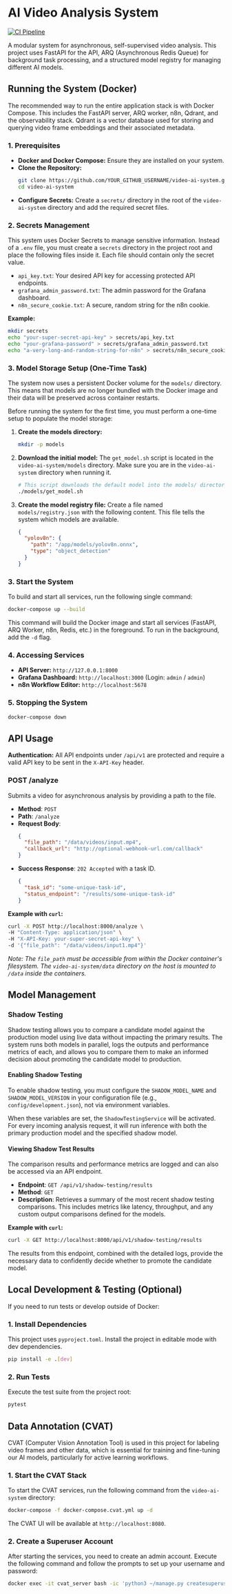 # AI Video Analysis System

[![CI Pipeline](https://github.com/YOUR_GITHUB_USERNAME/video-ai-system/actions/workflows/ci.yml/badge.svg)](https://github.com/YOUR_GITHUB_USERNAME/video-ai-system/actions/workflows/ci.yml)

A modular system for asynchronous, self-supervised video analysis. This project uses FastAPI for the API, ARQ (Asynchronous Redis Queue) for background task processing, and a structured model registry for managing different AI models.

## Running the System (Docker)

The recommended way to run the entire application stack is with Docker Compose. This includes the FastAPI server, ARQ worker, n8n, Qdrant, and the observability stack. Qdrant is a vector database used for storing and querying video frame embeddings and their associated metadata.

### 1. Prerequisites

- **Docker and Docker Compose:** Ensure they are installed on your system.
- **Clone the Repository:**
  ```bash
  git clone https://github.com/YOUR_GITHUB_USERNAME/video-ai-system.git
  cd video-ai-system
  ```
- **Configure Secrets:** Create a `secrets/` directory in the root of the `video-ai-system` directory and add the required secret files.

### 2. Secrets Management

This system uses Docker Secrets to manage sensitive information. Instead of a `.env` file, you must create a `secrets` directory in the project root and place the following files inside it. Each file should contain only the secret value.

- `api_key.txt`: Your desired API key for accessing protected API endpoints.
- `grafana_admin_password.txt`: The admin password for the Grafana dashboard.
- `n8n_secure_cookie.txt`: A secure, random string for the n8n cookie.

**Example:**

```bash
mkdir secrets
echo "your-super-secret-api-key" > secrets/api_key.txt
echo "your-grafana-password" > secrets/grafana_admin_password.txt
echo "a-very-long-and-random-string-for-n8n" > secrets/n8n_secure_cookie.txt
```

### 3. Model Storage Setup (One-Time Task)

The system now uses a persistent Docker volume for the `models/` directory. This means that models are no longer bundled with the Docker image and their data will be preserved across container restarts.

Before running the system for the first time, you must perform a one-time setup to populate the model storage:

1.  **Create the models directory:**

    ```bash
    mkdir -p models
    ```

2.  **Download the initial model:**
    The `get_model.sh` script is located in the `video-ai-system/models` directory. Make sure you are in the `video-ai-system` directory when running it.

    ```bash
    # This script downloads the default model into the models/ directory.
    ./models/get_model.sh
    ```

3.  **Create the model registry file:**
    Create a file named `models/registry.json` with the following content. This file tells the system which models are available.

    ```json
    {
      "yolov8n": {
        "path": "/app/models/yolov8n.onnx",
        "type": "object_detection"
      }
    }
    ```

### 3. Start the System

To build and start all services, run the following single command:

```bash
docker-compose up --build
```

This command will build the Docker image and start all services (FastAPI, ARQ Worker, n8n, Redis, etc.) in the foreground. To run in the background, add the `-d` flag.

### 4. Accessing Services

- **API Server:** `http://127.0.0.1:8000`
- **Grafana Dashboard:** `http://localhost:3000` (Login: `admin` / `admin`)
- **n8n Workflow Editor:** `http://localhost:5678`

### 5. Stopping the System

```bash
docker-compose down
```

## API Usage

**Authentication:** All API endpoints under `/api/v1` are protected and require a valid API key to be sent in the `X-API-Key` header.

### POST /analyze

Submits a video for asynchronous analysis by providing a path to the file.

- **Method**: `POST`
- **Path**: `/analyze`
- **Request Body**:
  ```json
  {
    "file_path": "/data/videos/input.mp4",
    "callback_url": "http://optional-webhook-url.com/callback"
  }
  ```
- **Success Response**: `202 Accepted` with a task ID.
  ```json
  {
    "task_id": "some-unique-task-id",
    "status_endpoint": "/results/some-unique-task-id"
  }
  ```

**Example with `curl`:**

```bash
curl -X POST http://localhost:8000/analyze \
-H "Content-Type: application/json" \
-H "X-API-Key: your-super-secret-api-key" \
-d '{"file_path": "/data/videos/input1.mp4"}'
```

_Note: The `file_path` must be accessible from within the Docker container's filesystem. The `video-ai-system/data` directory on the host is mounted to `/data` inside the containers._

## Model Management

### Shadow Testing

Shadow testing allows you to compare a candidate model against the production model using live data without impacting the primary results. The system runs both models in parallel, logs the outputs and performance metrics of each, and allows you to compare them to make an informed decision about promoting the candidate model to production.

#### Enabling Shadow Testing

To enable shadow testing, you must configure the `SHADOW_MODEL_NAME` and `SHADOW_MODEL_VERSION` in your configuration file (e.g., `config/development.json`), not via environment variables.

When these variables are set, the `ShadowTestingService` will be activated. For every incoming analysis request, it will run inference with both the primary production model and the specified shadow model.

#### Viewing Shadow Test Results

The comparison results and performance metrics are logged and can also be accessed via an API endpoint.

- **Endpoint**: `GET /api/v1/shadow-testing/results`
- **Method**: `GET`
- **Description**: Retrieves a summary of the most recent shadow testing comparisons. This includes metrics like latency, throughput, and any custom output comparisons defined for the models.

**Example with `curl`:**

```bash
curl -X GET http://localhost:8000/api/v1/shadow-testing/results
```

The results from this endpoint, combined with the detailed logs, provide the necessary data to confidently decide whether to promote the candidate model.

## Local Development & Testing (Optional)

If you need to run tests or develop outside of Docker:

### 1. Install Dependencies

This project uses `pyproject.toml`. Install the project in editable mode with dev dependencies.

```bash
pip install -e .[dev]
```

### 2. Run Tests

Execute the test suite from the project root:

```bash
pytest
```

## Data Annotation (CVAT)

CVAT (Computer Vision Annotation Tool) is used in this project for labeling video frames and other data, which is essential for training and fine-tuning our AI models, particularly for active learning workflows.

### 1. Start the CVAT Stack

To start the CVAT services, run the following command from the `video-ai-system` directory:

```bash
docker-compose -f docker-compose.cvat.yml up -d
```

The CVAT UI will be available at `http://localhost:8080`.

### 2. Create a Superuser Account

After starting the services, you need to create an admin account. Execute the following command and follow the prompts to set up your username and password:

```bash
docker exec -it cvat_server bash -ic 'python3 ~/manage.py createsuperuser'
```
